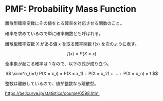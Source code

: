 # PMF: Probability Mass Function

離散型確率変数にその値をとる確率を対応させる関数のこと。

確率を求めているので単に確率関数とも呼ばれる。

離散型確率変数 X がある値 x を取る確率関数 f(x) を次のように表す。

$$
f(x) = P(X = x)
$$

全事象が起こる確率は 1 なので、以下の式が成り立つ。

$$
\sum^n_{i=1} P(X = x_i) = P(X = x_1) + P(X = x_2) + ... + P(X = x_n) = 1
$$

整数は離散しているので、値が整数なら離散型。

https://bellcurve.jp/statistics/course/6598.html

